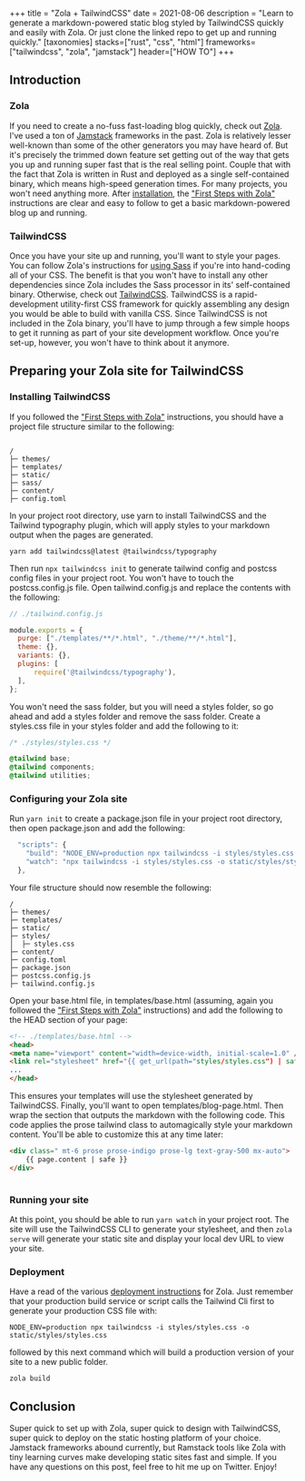 +++
title = "Zola + TailwindCSS"
date = 2021-08-06
description = "Learn to generate a markdown-powered static blog styled by TailwindCSS quickly and easily with Zola. Or just clone the linked repo to get up and running quickly."
[taxonomies]
stacks=["rust", "css", "html"]
frameworks=["tailwindcss", "zola", "jamstack"]
header=["HOW TO"]
+++
## Introduction
### Zola
If you need to create a no-fuss fast-loading blog quickly, check out [Zola](https://www.getzola.org/). I've used a ton of [Jamstack](https://jamstack.org/generators) frameworks in the past. Zola is relatively lesser well-known than some of the other generators you may have heard of.  But it's precisely the trimmed down feature set getting out of the way that gets you up and running super fast that is the real selling point.  Couple that with the fact that Zola is written in Rust and deployed as a single self-contained binary, which means high-speed generation times. For many projects, you won't need anything more. 
After [installation](https://www.getzola.org/documentation/getting-started/installation/), the ["First Steps with Zola"](https://www.getzola.org/documentation/getting-started/overview/#first-steps-with-zola) instructions are clear and easy to follow to get a basic markdown-powered blog up and running.

### TailwindCSS
Once you have your site up and running, you'll want to style your pages.  You can follow Zola's instructions for [using Sass](https://www.getzola.org/documentation/content/sass/) if you're into hand-coding all of your CSS.  The benefit is that you won't have to install any other dependencies since Zola includes the Sass processor in its' self-contained binary.  Otherwise, check out [TailwindCSS](https://tailwindcss.com/).  TailwindCSS is a rapid-development utility-first CSS framework for quickly assembling any design you would be able to build with vanilla CSS. Since TailwindCSS is not included in the Zola binary, you'll have to jump through a few simple hoops to get it running as part of your site development workflow.  Once you're set-up, however, you won't have to think about it anymore.

## Preparing your Zola site for TailwindCSS

### Installing TailwindCSS
If you followed the ["First Steps with Zola"](https://www.getzola.org/documentation/getting-started/overview/#first-steps-with-zola) instructions, you should have a project file structure similar to the following:
```fish

/
├─ themes/
├─ templates/
├─ static/
├─ sass/
├─ content/
├─ config.toml

```
In your project root directory, use yarn to install TailwindCSS and the Tailwind typography plugin, which will apply styles to your markdown output when the pages are generated.
```fish
yarn add tailwindcss@latest @tailwindcss/typography
```
Then run `npx tailwindcss init` to generate tailwind config and postcss config files in your project root.  You won't have to touch the postcss.config.js file.  Open tailwind.config.js and replace the contents with the following:
```js
// ./tailwind.config.js

module.exports = {
  purge: ["./templates/**/*.html", "./theme/**/*.html"],
  theme: {},
  variants: {},
  plugins: [
      require('@tailwindcss/typography'),
  ],
};

```
You won't need the sass folder, but you will need a styles folder, so go ahead and add a styles folder and remove the sass folder.
Create a styles.css file in your styles folder and add the following to it:
```CSS
/* ./styles/styles.css */

@tailwind base;
@tailwind components;
@tailwind utilities;

```

### Configuring your Zola site
Run `yarn init` to create a package.json file in your project root directory, then open package.json and add the following:
```js
  "scripts": {
    "build": "NODE_ENV=production npx tailwindcss -i styles/styles.css -o static/styles/styles.css",
    "watch": "npx tailwindcss -i styles/styles.css -o static/styles/styles.css; zola serve"
  },
```
Your file structure should now resemble the following:
```
/
├─ themes/
├─ templates/
├─ static/
├─ styles/
│  ├─ styles.css
├─ content/
├─ config.toml
├─ package.json
├─ postcss.config.js
├─ tailwind.config.js

```

Open your base.html file, in templates/base.html (assuming, again you followed the ["First Steps with Zola"](https://www.getzola.org/documentation/getting-started/overview/#first-steps-with-zola) instructions) and add the following to the HEAD section of your page:
```html
<!-- ./templates/base.html -->
<head>
<meta name="viewport" content="width=device-width, initial-scale=1.0" />
<link rel="stylesheet" href="{{ get_url(path="styles/styles.css") | safe }}" />
...
</head>
```
This ensures your templates will use the stylesheet generated by TailwindCSS.  Finally, you'll want to open templates/blog-page.html. Then wrap the section that outputs the markdown with the following code. This code applies the prose tailwind class to automagically style your markdown content.  You'll be able to customize this at any time later:

```html
<div class=" mt-6 prose prose-indigo prose-lg text-gray-500 mx-auto">
	{{ page.content | safe }}
</div>
		
```
### Running your site
At this point, you should be able to run `yarn watch` in your project root. The site will use the TailwindCSS CLI to generate your stylesheet, and then `zola serve` will generate your static site and display your local dev URL to view your site.

### Deployment
Have a read of the various [deployment instructions](https://www.getzola.org/documentation/deployment/overview/) for Zola.  Just remember that your production build service or script calls the Tailwind Cli first to generate your production CSS file with:
```shell
NODE_ENV=production npx tailwindcss -i styles/styles.css -o static/styles/styles.css
```
followed by this next command which will build a production version of your site to a new public folder.
```shell
zola build
```

## Conclusion
Super quick to set up with Zola, super quick to design with TailwindCSS, super quick to deploy on the static hosting platform of your choice.  Jamstack frameworks abound currently, but Ramstack tools like Zola with tiny learning curves make developing static sites fast and simple. If you have any questions on this post, feel free to hit me up on Twitter.  Enjoy!   
